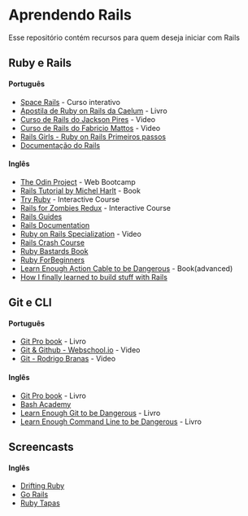 # Aprendendo Rails
Esse repositório contém recursos para quem deseja iniciar com Rails 

## Ruby e Rails

#### Português

* [Space Rails](http://spacerails.com.br/) - Curso interativo
* [Apostila de Ruby on Rails da Caelum](https://www.caelum.com.br/apostila-ruby-on-rails/) - Livro
* [Curso de Rails do Jackson Pires](https://www.youtube.com/playlist?list=PLe3LRfCs4go-mkvHRMSXEOG-HDbzesyaP) - Video
* [Curso de Rails do Fabricio Mattos](https://www.youtube.com/watch?v=2SEKJdKzwNU&list=PLFeyfVYazTkJN6uM5opCfSN_xjxrMybXV) - Video
* [Rails Girls - Ruby on Rails Primeiros passos](http://www.maujor.com/railsgirlsguide/)
* [Documentação do Rails](http://api.rubyonrails.org/)

#### Inglês

* [The Odin Project](http://www.theodinproject.com/) - Web Bootcamp
* [Rails Tutorial by Michel Harlt](https://www.railstutorial.org/book) - Book
* [Try Ruby](http://tryruby.org/) - Interactive Course
* [Rails for Zombies Redux](https://www.codeschool.com/courses/rails-for-zombies-redux) - Interactive Course
* [Rails Guides](http://guides.rubyonrails.org/)
* [Rails Documentation](http://api.rubyonrails.org/)
* [Ruby on Rails Specialization](https://www.coursera.org/specializations/ruby-on-rails) - Video
* [Rails Crash Course](http://www.developingandrails.com/2015/01/crash-course-on-modern-web-development.html)
* [Ruby Bastards Book](http://ruby.bastardsbook.com/)
* [Ruby ForBeginners](http://ruby-for-beginners.rubymonstas.org/index.html)
* [Learn Enough Action Cable to be Dangerous](https://www.learnenough.com/action-cable-tutorial) - Book(advanced)
* [How I finally learned to build stuff with Rails](https://medium.com/ruby-on-rails/how-i-finally-learned-rails-95e9b832675b#.cwkksayd0)


## Git e CLI

#### Português

* [Git Pro book](https://git-scm.com/book/pt-br/v1) - Livro
* [Git & Github - Webschool.io](https://www.youtube.com/watch?v=Ahv6vPTZJqk) - Video
* [Git - Rodrigo Branas](https://www.youtube.com/watch?v=C18qzn7j4SM&list=PLQCmSnNFVYnRdgxOC_ufH58NxlmM6VYd1) - Video

#### Inglês

* [Git Pro book](https://git-scm.com/book/en/v2) - Livro
* [Bash Academy](http://guide.bash.academy/)
* [Learn Enough Git to be Dangerous](https://www.learnenough.com/git-tutorial) - Livro
* [Learn Enough Command Line to be Dangerous](https://www.learnenough.com/command-line-tutorial) - Livro

## Screencasts

#### Inglês

* [Drifting Ruby](https://www.driftingruby.com/) 
* [Go Rails](https://gorails.com/) 
* [Ruby Tapas](https://www.rubytapas.com/)

